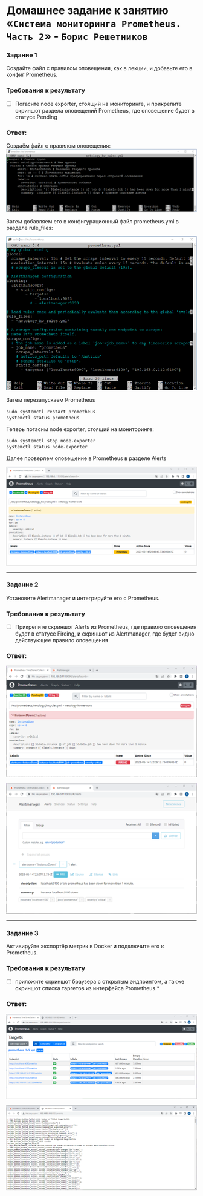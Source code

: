 # Домашнее задание к занятию «`Система мониторинга Prometheus. Часть 2`» - `Борис Решетников`

### Задание 1
Создайте файл с правилом оповещения, как в лекции, и добавьте его в конфиг Prometheus.

### Требования к результату
- [ ] Погасите node exporter, стоящий на мониторинге, и прикрепите скриншот раздела оповещений Prometheus, где оповещение будет в статусе Pending

### Ответ:

Создаём файл с правилом оповещения:
![Скриншот-1](./img/a1.png)

Затем добавляем его в конфигурационный файл prometheus.yml в разделе rule_files:

![Скриншот-2](./img/a2.png)

Затем перезапускаем Prometheus
```
sudo systemctl restart prometheus
systemctl status prometheus
```
Теперь погасим node exporter, стоящий на мониторинге:
```
sudo systemctl stop node-exporter
systemctl status node-exporter
```
Далее проверяем оповещение в Prometheus в разделе Alerts

![Скриншот-3](./img/a3.png)

---

### Задание 2
Установите Alertmanager и интегрируйте его с Prometheus.

### Требования к результату
- [ ] Прикрепите скриншот Alerts из Prometheus, где правило оповещения будет в статусе Fireing, и скриншот из Alertmanager, где будет видно действующее правило оповещения

### Ответ:

![Скриншот 1](./img/b1.png)

![Скриншот 2](./img/b2.png)

---

### Задание 3

Активируйте экспортёр метрик в Docker и подключите его к Prometheus.

### Требования к результату
- [ ] приложите скриншот браузера с открытым эндпоинтом, а также скриншот списка таргетов из интерфейса Prometheus.*

### Ответ:

![Скриншот 1](./img/c1.png)

![Скриншот 2](./img/c2.png)
